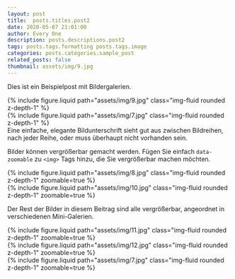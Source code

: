 ```yaml
---
layout: post
title:  posts.titles.post2
date: 2020-05-07 21:01:00
author: Every One
description: posts.descriptions.post2
tags: posts.tags.formatting posts.tags.image
categories: posts.categories.sample_post
related_posts: false
thumbnail: assets/img/9.jpg
---
```

Dies ist ein Beispielpost mit Bildergalerien.

<div class="row mt-3">
    <div class="col-sm mt-3 mt-md-0">
        {% include figure.liquid path="assets/img/9.jpg" class="img-fluid rounded z-depth-1" %}
    </div>
    <div class="col-sm mt-3 mt-md-0">
        {% include figure.liquid path="assets/img/7.jpg" class="img-fluid rounded z-depth-1" %}
    </div>
</div>
<div class="caption">
    Eine einfache, elegante Bildunterschrift sieht gut aus zwischen Bildreihen, nach jeder Reihe, oder muss überhaupt nicht vorhanden sein.
</div>

Bilder können vergrößerbar gemacht werden. Fügen Sie einfach `data-zoomable` zu `<img>` Tags hinzu, die Sie vergrößerbar machen möchten.
<div class="row mt-3">
    <div class="col-sm mt-3 mt-md-0">
        {% include figure.liquid path="assets/img/8.jpg" class="img-fluid rounded z-depth-1" zoomable=true %}
    </div>
    <div class="col-sm mt-3 mt-md-0">
        {% include figure.liquid path="assets/img/10.jpg" class="img-fluid rounded z-depth-1" zoomable=true %}
    </div>
</div>

Der Rest der Bilder in diesem Beitrag sind alle vergrößerbar, angeordnet in verschiedenen Mini-Galerien.

<div class="row mt-3">
    <div class="col-sm mt-3 mt-md-0">
        {% include figure.liquid path="assets/img/11.jpg" class="img-fluid rounded z-depth-1" zoomable=true %}
    </div>
    <div class="col-sm mt-3 mt-md-0">
        {% include figure.liquid path="assets/img/12.jpg" class="img-fluid rounded z-depth-1" zoomable=true %}
    </div>
    <div class="col-sm mt-3 mt-md-0">
        {% include figure.liquid path="assets/img/7.jpg" class="img-fluid rounded z-depth-1" zoomable=true %}
    </div>
</div>
